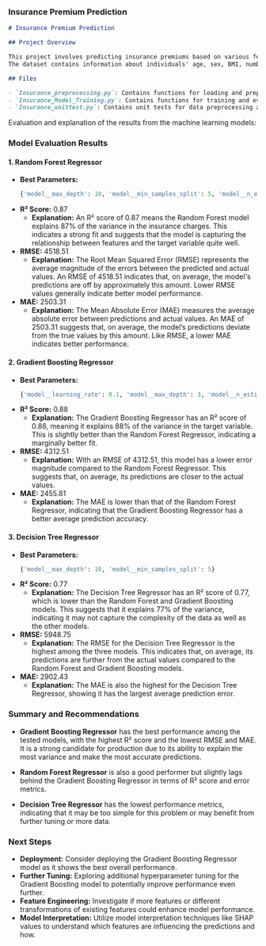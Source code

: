 
### Insurance Premium Prediction

```markdown
# Insurance Premium Prediction

## Project Overview

This project involves predicting insurance premiums based on various features using machine learning models.
The dataset contains information about individuals' age, sex, BMI, number of children, smoking status, and region, along with their insurance charges.

## Files

- `Insurance_preprocessing.py`: Contains functions for loading and preprocessing the data.
- `Insurance_Model_Training.py`: Contains functions for training and evaluating multiple machine learning models while tuning hyperparameters using GridSearchCV.
- `Insurance_unittest.py`: Contains unit tests for data preprocessing and model training functions.
  ```

Evaluation and explanation of the results from the machine learning models:

### Model Evaluation Results

#### 1. **Random Forest Regressor**
- **Best Parameters:**
  ```python
  {'model__max_depth': 10, 'model__min_samples_split': 5, 'model__n_estimators': 50}
  ```
- **R² Score:** 0.87
  - **Explanation:** An R² score of 0.87 means the Random Forest model explains 87% of the variance in the insurance charges. This indicates a strong fit and suggests that the model is capturing the relationship between features and the target variable quite well.
- **RMSE:** 4518.51
  - **Explanation:** The Root Mean Squared Error (RMSE) represents the average magnitude of the errors between the predicted and actual values. An RMSE of 4518.51 indicates that, on average, the model's predictions are off by approximately this amount. Lower RMSE values generally indicate better model performance.
- **MAE:** 2503.31
  - **Explanation:** The Mean Absolute Error (MAE) measures the average absolute error between predictions and actual values. An MAE of 2503.31 suggests that, on average, the model’s predictions deviate from the true values by this amount. Like RMSE, a lower MAE indicates better performance.

#### 2. **Gradient Boosting Regressor**
- **Best Parameters:**
  ```python
  {'model__learning_rate': 0.1, 'model__max_depth': 3, 'model__n_estimators': 50}
  ```
- **R² Score:** 0.88
  - **Explanation:** The Gradient Boosting Regressor has an R² score of 0.88, meaning it explains 88% of the variance in the target variable. This is slightly better than the Random Forest Regressor, indicating a marginally better fit.
- **RMSE:** 4312.51
  - **Explanation:** With an RMSE of 4312.51, this model has a lower error magnitude compared to the Random Forest Regressor. This suggests that, on average, its predictions are closer to the actual values.
- **MAE:** 2455.81
  - **Explanation:** The MAE is lower than that of the Random Forest Regressor, indicating that the Gradient Boosting Regressor has a better average prediction accuracy.

#### 3. **Decision Tree Regressor**
- **Best Parameters:**
  ```python
  {'model__max_depth': 10, 'model__min_samples_split': 5}
  ```
- **R² Score:** 0.77
  - **Explanation:** The Decision Tree Regressor has an R² score of 0.77, which is lower than the Random Forest and Gradient Boosting models. This suggests that it explains 77% of the variance, indicating it may not capture the complexity of the data as well as the other models.
- **RMSE:** 5948.75
  - **Explanation:** The RMSE for the Decision Tree Regressor is the highest among the three models. This indicates that, on average, its predictions are further from the actual values compared to the Random Forest and Gradient Boosting models.
- **MAE:** 2902.43
  - **Explanation:** The MAE is also the highest for the Decision Tree Regressor, showing it has the largest average prediction error.

### Summary and Recommendations

- **Gradient Boosting Regressor** has the best performance among the tested models, with the highest R² score and the lowest RMSE and MAE. It is a strong candidate for production due to its ability to explain the most variance and make the most accurate predictions.
  
- **Random Forest Regressor** is also a good performer but slightly lags behind the Gradient Boosting Regressor in terms of R² score and error metrics.

- **Decision Tree Regressor** has the lowest performance metrics, indicating that it may be too simple for this problem or may benefit from further tuning or more data.

### Next Steps

- **Deployment:** Consider deploying the Gradient Boosting Regressor model as it shows the best overall performance.
- **Further Tuning:** Exploring additional hyperparameter tuning for the Gradient Boosting model to potentially improve performance even further.
- **Feature Engineering:** Investigate if more features or different transformations of existing features could enhance model performance.
- **Model Interpretation:** Utilize model interpretation techniques like SHAP values to understand which features are influencing the predictions and how.
